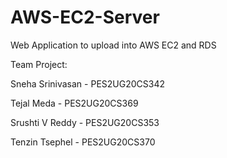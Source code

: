 # AWS-EC2-Server

Web Application to upload into AWS EC2 and RDS

Team Project:

Sneha Srinivasan - PES2UG20CS342

Tejal Meda - PES2UG20CS369

Srushti V Reddy - PES2UG20CS353

Tenzin Tsephel - PES2UG20CS370
